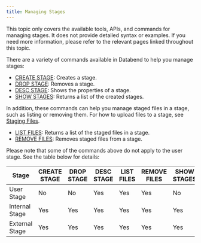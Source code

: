 ```yaml
---
title: Managing Stages
---
```


This topic only covers the available tools, APIs, and commands for managing stages. It does not provide detailed syntax or examples. If you need more information, please refer to the relevant pages linked throughout this topic.

There are a variety of commands available in Databend to help you manage stages:

- [CREATE STAGE](/14-sql-commands/00-ddl/40-stage/01-ddl-create-stage.md): Creates a stage. 
- [DROP STAGE](/14-sql-commands/00-ddl/40-stage/02-ddl-drop-stage.md): Removes a stage.
- [DESC STAGE](/14-sql-commands/00-ddl/40-stage/03-ddl-desc-stage.md): Shows the properties of a stage.
- [SHOW STAGES](/14-sql-commands/00-ddl/40-stage/06-ddl-show-stages.md): Returns a list of the created stages.

In addition, these commands can help you manage staged files in a stage, such as listing or removing them. For how to upload files to a stage, see [Staging Files](02-stage-files.md).

- [LIST FILES](/14-sql-commands/00-ddl/40-stage/04-ddl-list-stage.md): Returns a list of the staged files in a stage.
- [REMOVE FILES](/14-sql-commands/00-ddl/40-stage/05-ddl-remove-stage.md): Removes staged files from a stage.

Please note that some of the commands above do not apply to the user stage. See the table below for details:

| Stage          | CREATE STAGE | DROP STAGE | DESC STAGE | LIST FILES | REMOVE FILES | SHOW STAGES |
|----------------|--------------|------------|------------|------------|--------------|-------------|
| User Stage     | No           | No         | Yes        | Yes        | Yes          | No          |
| Internal Stage | Yes          | Yes        | Yes        | Yes        | Yes          | Yes         |
| External Stage | Yes          | Yes        | Yes        | Yes        | Yes          | Yes         |